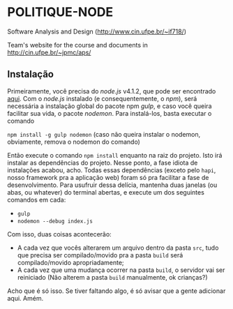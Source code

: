 # POLITIQUE-NODE

Software Analysis and Design (http://www.cin.ufpe.br/~if718/)

Team's website for the course and documents in http://cin.ufpe.br/~jpmc/aps/

## Instalação

Primeiramente, você precisa do *node.js* v4.1.2, que pode ser encontrado [aqui](https://nodejs.org). Com o *node.js* instalado (e consequentemente, o *npm*), será necessária a instalação global do pacote npm *gulp*, e caso você queira facilitar sua vida, o pacote *nodemon*. Para instalá-los, basta executar o comando

`npm install -g gulp nodemon` (caso não queira instalar o nodemon, obviamente, remova o nodemon do comando)

Então execute o comando `npm install` enquanto na raiz do projeto. Isto irá instalar as dependências do projeto. Nesse ponto, a fase idiota de instalações acabou, acho. Todas essas dependências (exceto pelo `hapi`, nosso framework pra a aplicação web) foram só pra facilitar a fase de desenvolvimento. Para usufruir dessa delícia, mantenha duas janelas (ou abas, ou whatever) do terminal abertas, e execute um dos seguintes comandos em cada:

- `gulp`
- `nodemon --debug index.js`

Com isso, duas coisas acontecerão:

- A cada vez que vocês alterarem um arquivo dentro da pasta `src`, tudo que precisa ser compilado/movido pra a pasta `build` será compilado/movido apropriadamente;
- A cada vez que uma mudança ocorrer na pasta `build`, o servidor vai ser reiniciado (Não alterem a pasta `build` manualmente, ok crianças?)

Acho que é só isso. Se tiver faltando algo, é só avisar que a gente adicionar aqui. Amém.